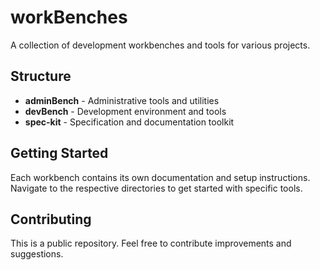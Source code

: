 # workBenches

A collection of development workbenches and tools for various projects.

## Structure

- **adminBench** - Administrative tools and utilities
- **devBench** - Development environment and tools
- **spec-kit** - Specification and documentation toolkit

## Getting Started

Each workbench contains its own documentation and setup instructions. Navigate to the respective directories to get started with specific tools.

## Contributing

This is a public repository. Feel free to contribute improvements and suggestions.